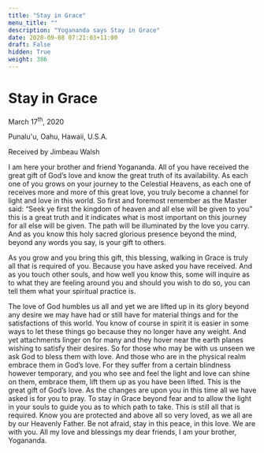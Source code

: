 ```yaml
---
title: "Stay in Grace"
menu_title: ""
description: "Yogananda says Stay in Grace"
date: 2020-09-08 07:21:03+11:00
draft: False
hidden: True
weight: 386
---
```

# Stay in Grace 

March 17<sup>th</sup>, 2020

Punalu'u, Oahu, Hawaii, U.S.A.

Received by Jimbeau Walsh



I am here your brother and friend Yogananda. All of you have received the great gift of God’s love and know the great truth of its availability. As each one of you grows on your journey to the Celestial Heavens, as each one of receives more and more of this great love, you truly become a channel for light and love in this world. So first and foremost remember as the Master said: “Seek ye first the kingdom of heaven and all else will be given to you” this is a great truth and it indicates what is most important on this journey for all else will be given. The path will be illuminated by the love you carry. And as you know this holy sacred glorious presence beyond the mind, beyond any words you say, is your gift to others.

As you grow and you bring this gift, this blessing, walking in Grace is truly all that is required of you. Because you have asked you have received. And as you touch other souls, and how well you know this, some will inquire as to what they are feeling around you and should you wish to do so, you can tell them what your spiritual practice is.

The love of God humbles us all and yet we are lifted up in its glory beyond any desire we may have had or still have for material things and for the satisfactions of this world. You know of course in spirit it is easier in some ways to let these things go because they no longer have any weight. And yet attachments linger on for many and they hover near the earth planes wishing to satisfy their desires. So for those who may be with us unseen we ask God to bless them with love. And those who are in the physical realm embrace them in God’s love. For they suffer from a certain blindness however temporary, and you who see and feel the light and love can shine on them, embrace them, lift them up as you have been lifted. This is the great gift of God’s love. As the changes are upon you in this time all we have asked is for you to pray. To stay in Grace beyond fear and to allow the light in your souls to guide you as to which path to take. This is still all that is required. Know you are protected and above all so very loved, as we all are by our Heavenly Father. Be not afraid, stay in this peace, in this love. We are with you. All my love and blessings my dear friends, I am your brother, Yogananda.